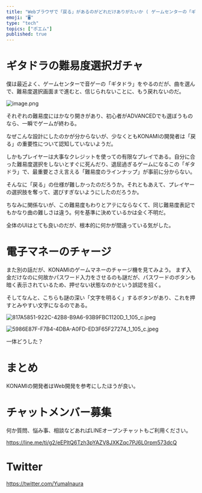 ```yaml
---
title: "Webブラウザで「戻る」があるのがどれだけありがたいか ( ゲームセンターの「ギタドラ」に思う)"
emoji: "🖥"
type: "tech"
topics: ["ポエム"]
published: true
---
```


# ギタドラの難易度選択ガチャ

僕は最近よく、ゲームセンターで音ゲーの「ギタドラ」をやるのだが、曲を選んで、難易度選択画面まで進むと、信じられないことに、もう戻れないのだ。

![image.png](https://qiita-image-store.s3.ap-northeast-1.amazonaws.com/0/89618/a5d325f3-a4c4-50d8-a992-3ee44da15d9d.png)

それぞれの難易度にはかなり開きがあり、初心者がADVANCEDでも選ぼうものなら、一瞬でゲームが終わる。

なぜこんな設計にしたのかが分からないが、少なくともKONAMIの開発者は「戻る」の重要性について認知していないようだ。

しかもプレイヤーは大事なクレジットを使っての有限なプレイである。自分に合った難易度選択をしないとすぐに死んだり、退屈過ぎるゲームになるこの「ギタドラ」で、最重要とさえ言える「難易度のラインナップ」が事前に分からない。

そんなに「戻る」の仕様が難しかったのだろうか。それともあえて、プレイヤーの選択肢を奪って、選びすぎないようにしたのだろうか。

ちなみに関係ないが、この難易度もわりとアテにならなくて、同じ難易度表記でもかなり曲の難しさは違う。何を基準に決めているかは全く不明だ。

全体のUIはとても良いのだが、根本的に何かが間違っている気がした。

# 電子マネーのチャージ

また別の話だが、KONAMIのゲームマネーのチャージ機を見てみよう。
まず入金だけなのに何故かパスワード入力をさせるのも謎だが、パスワードのボタンも暗く表示されているため、押せない状態なのかという誤認を招く。

そしてなんと、こちらも謎の深い「文字を明るく」するボタンがあり、これを押すとみやすい文字になるのである。

![817A5851-922C-42B8-B9A6-93B9FBC1120D_1_105_c.jpeg](https://qiita-image-store.s3.ap-northeast-1.amazonaws.com/0/89618/261105f0-528f-4790-6ad1-e61707f2e0c6.jpeg)

![5986E87F-F7B4-4DBA-A0FD-ED3F65F27274_1_105_c.jpeg](https://qiita-image-store.s3.ap-northeast-1.amazonaws.com/0/89618/7b2de5ae-7d24-2233-4dca-55fea09752d9.jpeg)

一体どうした？

# まとめ

KONAMIの開発者はWeb開発を参考にしたほうが良い。

<!-- Update From Qiita API -->

# チャットメンバー募集


何か質問、悩み事、相談などあればLINEオープンチャットもご利用ください。

https://line.me/ti/g2/eEPltQ6Tzh3pYAZV8JXKZqc7PJ6L0rpm573dcQ





# Twitter


https://twitter.com/YumaInaura


<!-- Update From Qiita API -->



